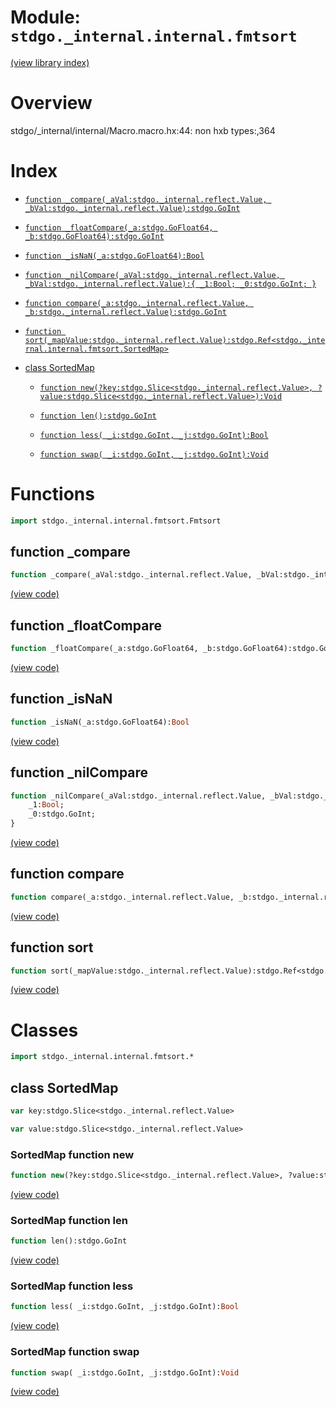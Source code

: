 # Module: `stdgo._internal.internal.fmtsort`

[(view library index)](../../../stdgo.md)


# Overview


stdgo/_internal/internal/Macro.macro.hx:44: non hxb types:,364

# Index


- [`function _compare(_aVal:stdgo._internal.reflect.Value, _bVal:stdgo._internal.reflect.Value):stdgo.GoInt`](<#function-_compare>)

- [`function _floatCompare(_a:stdgo.GoFloat64, _b:stdgo.GoFloat64):stdgo.GoInt`](<#function-_floatcompare>)

- [`function _isNaN(_a:stdgo.GoFloat64):Bool`](<#function-_isnan>)

- [`function _nilCompare(_aVal:stdgo._internal.reflect.Value, _bVal:stdgo._internal.reflect.Value):{
	_1:Bool;
	_0:stdgo.GoInt;
}`](<#function-_nilcompare>)

- [`function compare(_a:stdgo._internal.reflect.Value, _b:stdgo._internal.reflect.Value):stdgo.GoInt`](<#function-compare>)

- [`function sort(_mapValue:stdgo._internal.reflect.Value):stdgo.Ref<stdgo._internal.internal.fmtsort.SortedMap>`](<#function-sort>)

- [class SortedMap](<#class-sortedmap>)

  - [`function new(?key:stdgo.Slice<stdgo._internal.reflect.Value>, ?value:stdgo.Slice<stdgo._internal.reflect.Value>):Void`](<#sortedmap-function-new>)

  - [`function len():stdgo.GoInt`](<#sortedmap-function-len>)

  - [`function less( _i:stdgo.GoInt, _j:stdgo.GoInt):Bool`](<#sortedmap-function-less>)

  - [`function swap( _i:stdgo.GoInt, _j:stdgo.GoInt):Void`](<#sortedmap-function-swap>)

# Functions


```haxe
import stdgo._internal.internal.fmtsort.Fmtsort
```


## function \_compare


```haxe
function _compare(_aVal:stdgo._internal.reflect.Value, _bVal:stdgo._internal.reflect.Value):stdgo.GoInt
```


[\(view code\)](<./Fmtsort.hx#L34>)


## function \_floatCompare


```haxe
function _floatCompare(_a:stdgo.GoFloat64, _b:stdgo.GoFloat64):stdgo.GoInt
```


[\(view code\)](<./Fmtsort.hx#L167>)


## function \_isNaN


```haxe
function _isNaN(_a:stdgo.GoFloat64):Bool
```


[\(view code\)](<./Fmtsort.hx#L179>)


## function \_nilCompare


```haxe
function _nilCompare(_aVal:stdgo._internal.reflect.Value, _bVal:stdgo._internal.reflect.Value):{
	_1:Bool;
	_0:stdgo.GoInt;
}
```


[\(view code\)](<./Fmtsort.hx#L155>)


## function compare


```haxe
function compare(_a:stdgo._internal.reflect.Value, _b:stdgo._internal.reflect.Value):stdgo.GoInt
```


[\(view code\)](<./Fmtsort.hx#L15>)


## function sort


```haxe
function sort(_mapValue:stdgo._internal.reflect.Value):stdgo.Ref<stdgo._internal.internal.fmtsort.SortedMap>
```


[\(view code\)](<./Fmtsort.hx#L18>)


# Classes


```haxe
import stdgo._internal.internal.fmtsort.*
```


## class SortedMap


```haxe
var key:stdgo.Slice<stdgo._internal.reflect.Value>
```


```haxe
var value:stdgo.Slice<stdgo._internal.reflect.Value>
```


### SortedMap function new


```haxe
function new(?key:stdgo.Slice<stdgo._internal.reflect.Value>, ?value:stdgo.Slice<stdgo._internal.reflect.Value>):Void
```


[\(view code\)](<./Fmtsort.hx#L6>)


### SortedMap function len


```haxe
function len():stdgo.GoInt
```


[\(view code\)](<./Fmtsort.hx#L228>)


### SortedMap function less


```haxe
function less( _i:stdgo.GoInt, _j:stdgo.GoInt):Bool
```


[\(view code\)](<./Fmtsort.hx#L223>)


### SortedMap function swap


```haxe
function swap( _i:stdgo.GoInt, _j:stdgo.GoInt):Void
```


[\(view code\)](<./Fmtsort.hx#L199>)


